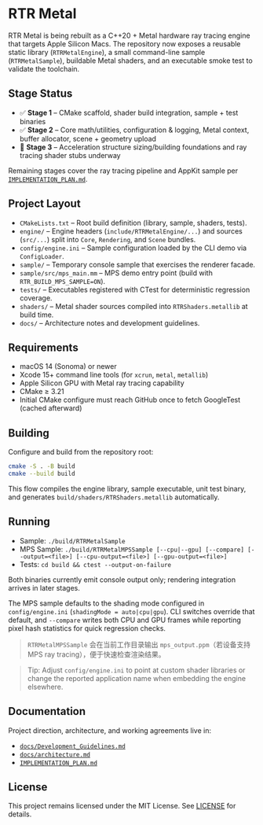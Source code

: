 # RTR Metal

RTR Metal is being rebuilt as a C++20 + Metal hardware ray tracing engine that targets Apple Silicon Macs. The repository now exposes a reusable static library (`RTRMetalEngine`), a small command-line sample (`RTRMetalSample`), buildable Metal shaders, and an executable smoke test to validate the toolchain.

## Stage Status

- ✅ **Stage 1** – CMake scaffold, shader build integration, sample + test binaries
- ✅ **Stage 2** – Core math/utilities, configuration & logging, Metal context, buffer allocator, scene + geometry upload
- 🚧 **Stage 3** – Acceleration structure sizing/building foundations and ray tracing shader stubs underway

Remaining stages cover the ray tracing pipeline and AppKit sample per [`IMPLEMENTATION_PLAN.md`](IMPLEMENTATION_PLAN.md).

## Project Layout

- `CMakeLists.txt` – Root build definition (library, sample, shaders, tests).
- `engine/` – Engine headers (`include/RTRMetalEngine/...`) and sources (`src/...`) split into `Core`, `Rendering`, and `Scene` bundles.
- `config/engine.ini` – Sample configuration loaded by the CLI demo via `ConfigLoader`.
- `sample/` – Temporary console sample that exercises the renderer facade.
- `sample/src/mps_main.mm` – MPS demo entry point (build with `RTR_BUILD_MPS_SAMPLE=ON`).
- `tests/` – Executables registered with CTest for deterministic regression coverage.
- `shaders/` – Metal shader sources compiled into `RTRShaders.metallib` at build time.
- `docs/` – Architecture notes and development guidelines.

## Requirements

- macOS 14 (Sonoma) or newer
- Xcode 15+ command line tools (for `xcrun`, `metal`, `metallib`)
- Apple Silicon GPU with Metal ray tracing capability
- CMake ≥ 3.21
- Initial CMake configure must reach GitHub once to fetch GoogleTest (cached afterward)

## Building

Configure and build from the repository root:

```bash
cmake -S . -B build
cmake --build build
```

This flow compiles the engine library, sample executable, unit test binary, and generates `build/shaders/RTRShaders.metallib` automatically.

## Running

- Sample: `./build/RTRMetalSample`
- MPS Sample: `./build/RTRMetalMPSSample [--cpu|--gpu] [--compare] [--output=<file>] [--cpu-output=<file>] [--gpu-output=<file>]`
- Tests: `cd build && ctest --output-on-failure`

Both binaries currently emit console output only; rendering integration arrives in later stages.

The MPS sample defaults to the shading mode configured in `config/engine.ini` (`shadingMode = auto|cpu|gpu`).
CLI switches override that default, and `--compare` writes both CPU and GPU frames while reporting pixel hash statistics for quick regression checks.

> `RTRMetalMPSSample` 会在当前工作目录输出 `mps_output.ppm`（若设备支持 MPS ray tracing），便于快速检查渲染结果。

> Tip: Adjust `config/engine.ini` to point at custom shader libraries or change the reported application name when embedding the engine elsewhere.

## Documentation

Project direction, architecture, and working agreements live in:

- [`docs/Development_Guidelines.md`](docs/Development_Guidelines.md)
- [`docs/architecture.md`](docs/architecture.md)
- [`IMPLEMENTATION_PLAN.md`](IMPLEMENTATION_PLAN.md)

## License

This project remains licensed under the MIT License. See [LICENSE](LICENSE) for details.
